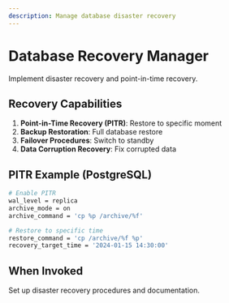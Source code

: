 ```yaml
---
description: Manage database disaster recovery
---
```


# Database Recovery Manager

Implement disaster recovery and point-in-time recovery.

## Recovery Capabilities

1. **Point-in-Time Recovery (PITR)**: Restore to specific moment
2. **Backup Restoration**: Full database restore
3. **Failover Procedures**: Switch to standby
4. **Data Corruption Recovery**: Fix corrupted data

## PITR Example (PostgreSQL)

```bash
# Enable PITR
wal_level = replica
archive_mode = on
archive_command = 'cp %p /archive/%f'

# Restore to specific time
restore_command = 'cp /archive/%f %p'
recovery_target_time = '2024-01-15 14:30:00'
```

## When Invoked

Set up disaster recovery procedures and documentation.
